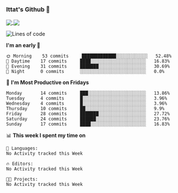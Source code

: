 ### Ittat's Github 👋

<a href="">
  <img align="center" src="https://github-readme-stats.vercel.app/api?username=ittat&hide_border=true&show_icons=true&count_private=true&theme=graywhite"/>
</a>

<a href="">
  <img align="center" src="https://github-readme-stats.vercel.app/api/top-langs/?username=ittat&hide_border=true&theme=graywhite" />
</a>


<!--START_SECTION:waka-->
![Lines of code](https://img.shields.io/badge/From%20Hello%20World%20I've%20written-55.8%20million%20Lines%20of%20code-blue)

**I'm an early 🐤** 

```text
🌞 Morning    53 commits     █████████████░░░░░░░░░░░░   52.48% 
🌆 Daytime    17 commits     ████░░░░░░░░░░░░░░░░░░░░░   16.83% 
🌃 Evening    31 commits     ███████░░░░░░░░░░░░░░░░░░   30.69% 
🌙 Night      0 commits      ░░░░░░░░░░░░░░░░░░░░░░░░░   0.0%

```
📅 **I'm Most Productive on Fridays** 

```text
Monday       14 commits     ███░░░░░░░░░░░░░░░░░░░░░░   13.86% 
Tuesday      4 commits      █░░░░░░░░░░░░░░░░░░░░░░░░   3.96% 
Wednesday    4 commits      █░░░░░░░░░░░░░░░░░░░░░░░░   3.96% 
Thursday     10 commits     ██░░░░░░░░░░░░░░░░░░░░░░░   9.9% 
Friday       28 commits     ███████░░░░░░░░░░░░░░░░░░   27.72% 
Saturday     24 commits     ██████░░░░░░░░░░░░░░░░░░░   23.76% 
Sunday       17 commits     ████░░░░░░░░░░░░░░░░░░░░░   16.83%

```


📊 **This week I spent my time on** 

```text
💬 Languages: 
No Activity tracked this Week

🔥 Editors: 
No Activity tracked this Week

🐱‍💻 Projects: 
No Activity tracked this Week

```


<!--END_SECTION:waka-->



<!--
**ittat/ittat** is a ✨ _special_ ✨ repository because its `README.md` (this file) appears on your GitHub profile.

Here are some ideas to get you started:

- 🔭 I’m currently working on ...
- 🌱 I’m currently learning ...
- 👯 I’m looking to collaborate on ...
- 🤔 I’m looking for help with ...
- 💬 Ask me about ...
- 📫 How to reach me: ...
- 😄 Pronouns: ...
- ⚡ Fun fact: ...
-->
